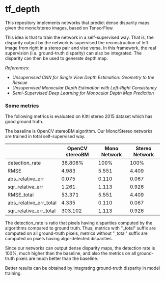 # tf_depth

This repository implements networks that predict dense disparity maps given the mono/stereo images, based on TensorFlow.

This idea is that to train the network in a self-supervised way. That is, the disparity output by the network is supervised the reconstruction of left image from right in a stereo pair and vise versa. In this framework, the real supervision (i.e. ground-truth disparity) can also be integrated. The disparity can then be used to generate depth map.

*References:*
* *Unsupervised CNN for Single View Depth Estimation: Geometry to the Rescue*
* *Unsupervised Monocular Depth Estimation with Left-Right Consistency*
* *Semi-Supervised Deep Learning for Monocular Depth Map Prediction*

### Some metrics

The following metrics is evaluated on Kitti stereo 2015 dataset which has good ground truth.

The baseline is OpenCV stereoBM algorithm. Our Mono/Stereo networks are trained in total self-supervised way.

| | OpenCV stereoBM | Mono Network | Stereo Network |
|---|---|---|---|
|detection_rate| 36.806% | 100% | 100% |
|RMSE| 4.983 | 5.551 | 4.409 |
|abs_relative_err| 0.075 | 0.110 | 0.067 |
|sqr_relative_err| 1.261 | 1.113 | 0.926 |
|RMSE_total| 53.371 | 5.551 | 4.409 |
|abs_relative_err_total| 4.335 | 0.110 | 0.067 |
|sqr_relative_err_total| 303.102 | 1.113 | 0.926 |


The detection_rate is ratio that pixels having disparities computed by the algorithms compared to ground truth.
Thus, metrics with "_total" suffix are computed on all ground-truth pixels, metrics without "_total" suffix are computed on pixels having algo-detected disparities.

Since our networks can output dense disparity maps, the detection rate is 100%, much higher than the baseline, and also the metrics on all ground-truth pixels are much better than the baseline.

Better results can be obtained by integrating ground-truth disparity in model training.

